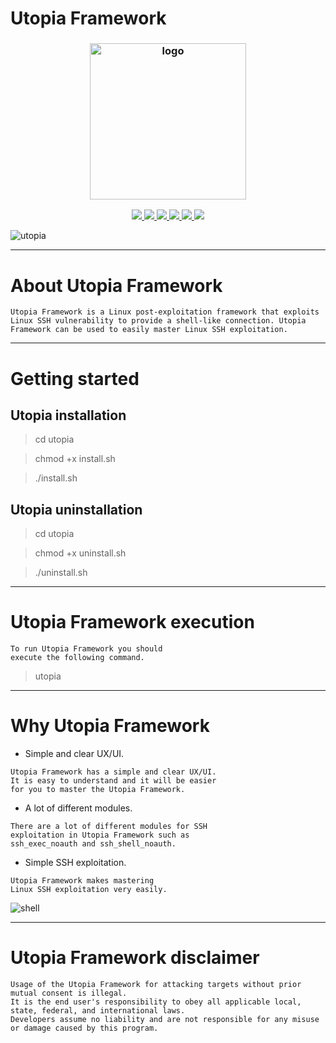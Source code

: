 # Utopia Framework

<h3 align="center"><img src="https://user-images.githubusercontent.com/54115104/91619954-3e227300-e997-11ea-8940-a39824f6d69e.png" alt="logo" height="250px"></h3>

<p align="center">
    <a href="http://entysec.netlify.app/">
    <img src="https://img.shields.io/badge/EntySec-Ivan%20Nikolsky-blue.svg">
  </a> 
  <a href="https://github.com/EntySec/utopia/releases">
    <img src="https://img.shields.io/github/release/EntySec/utopia.svg">
  </a>
  <a href="https://wikipedia.org/wiki/Python_(programming_language)">
    <img src="https://img.shields.io/badge/language-python-blue.svg">
 </a>
  <a href="https://github.com/EntySec/utopia/issues?q=is%3Aissue+is%3Aclosed">
      <img src="https://img.shields.io/github/issues/EntySec/utopia.svg">
  </a>
  <a href="https://github.com/EntySec/utopia/wiki">
      <img src="https://img.shields.io/badge/wiki%20-utopia-lightgrey.svg">
 </a>
  <a href="https://twitter.com/EntySec">
    <img src="https://img.shields.io/badge/twitter-EntySec-blue.svg">
 </a>
</p>

![utopia](https://user-images.githubusercontent.com/54115104/83942343-49805b00-a7fb-11ea-8a4f-bd703c5b107a.png)

***

# About Utopia Framework

```
Utopia Framework is a Linux post-exploitation framework that exploits 
Linux SSH vulnerability to provide a shell-like connection. Utopia 
Framework can be used to easily master Linux SSH exploitation.
```

***
    
# Getting started

## Utopia installation

> cd utopia

> chmod +x install.sh

> ./install.sh

## Utopia uninstallation

> cd utopia

> chmod +x uninstall.sh

> ./uninstall.sh

***

# Utopia Framework execution

```
To run Utopia Framework you should 
execute the following command.
```

> utopia

***

# Why Utopia Framework

* Simple and clear UX/UI.

```
Utopia Framework has a simple and clear UX/UI. 
It is easy to understand and it will be easier 
for you to master the Utopia Framework.
```  

* A lot of different modules.

```
There are a lot of different modules for SSH 
exploitation in Utopia Framework such as 
ssh_exec_noauth and ssh_shell_noauth.
```

* Simple SSH exploitation.

```
Utopia Framework makes mastering 
Linux SSH exploitation very easily. 
```

![shell](https://user-images.githubusercontent.com/54115104/83942346-4be2b500-a7fb-11ea-8ad7-53c97f3073d6.png)

***

# Utopia Framework disclaimer

```
Usage of the Utopia Framework for attacking targets without prior mutual consent is illegal.
It is the end user's responsibility to obey all applicable local, state, federal, and international laws.
Developers assume no liability and are not responsible for any misuse or damage caused by this program.
```
